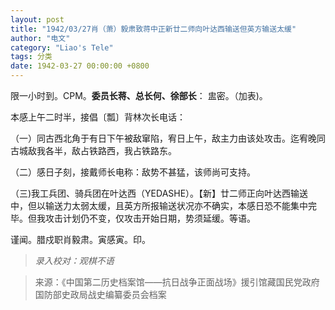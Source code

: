 ```yaml
---
layout: post
title: "1942/03/27肖（萧）毅肃致蒋中正新廿二师向叶达西输送但英方输送太缓"
author: "电文"
category: "Liao's Tele"
tags: 分类
date: 1942-03-27 00:00:00 +0800
---
```

限一小时到。CPM。**委员长蒋、总长何、徐部长**：
盅密。（加表)。

本感上午二时半，接倡〔瓢〕背林次长电话：

（一）同古西北角于有日下午被敌窜陷，宥日上午，敌主力由该处攻击。迄宥晚同古城敌我各半，敌占铁路西，我占铁路东。

（二）感日子刻，接戴师长电称：敌势不甚猛，该师尚可支持。

（三)我工兵团、骑兵团在叶达西（YEDASHE）。【新】廿二师正向叶达西输送中，但以输送力太弱太缓，且英方所报输送状况亦不确实，本感日恐不能集中完毕。但我攻击计划仍不变，仅攻击开始日期，势须延缓。等语。




谨闻。腊戍职肖毅肃。寅感寅。印。


>*录入校对：观棋不语*

> 来源：《中国第二历史档案馆——抗日战争正面战场》援引馆藏国民党政府国防部史政局战史编纂委员会档案